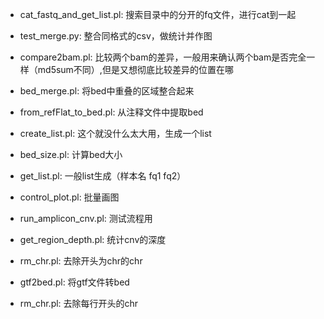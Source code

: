 - cat_fastq_and_get_list.pl:	搜索目录中的分开的fq文件，进行cat到一起

- test_merge.py:	整合同格式的csv，做统计并作图

- compare2bam.pl:	比较两个bam的差异，一般用来确认两个bam是否完全一样（md5sum不同）,但是又想彻底比较差异的位置在哪

- bed_merge.pl:	将bed中重叠的区域整合起来

- from_refFlat_to_bed.pl:	从注释文件中提取bed

- create_list.pl:	这个就没什么太大用，生成一个list

- bed_size.pl:	计算bed大小
- get_list.pl:	一般list生成（样本名	fq1	fq2）
- control_plot.pl:	批量画图
- run_amplicon_cnv.pl:	测试流程用
- get_region_depth.pl:	统计cnv的深度
- rm_chr.pl:	去除开头为chr的chr
- gtf2bed.pl:	将gtf文件转bed
- rm_chr.pl:	去除每行开头的chr
